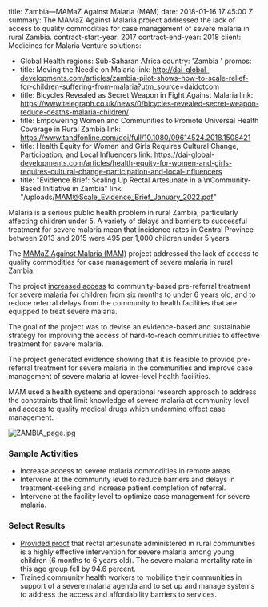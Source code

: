 
title: Zambia—MAMaZ Against Malaria (MAM)
date: 2018-01-16 17:45:00 Z
summary: The MAMaZ Against Malaria project addressed the lack of access to quality
  commodities for case management of severe malaria in rural Zambia.
contract-start-year: 2017
contract-end-year: 2018
client: Medicines for Malaria Venture
solutions:
- Global Health
regions: Sub-Saharan Africa
country: 'Zambia '
promos:
- title: Moving the Needle on Malaria
  link: http://dai-global-developments.com/articles/zambia-pilot-shows-how-to-scale-relief-for-children-suffering-from-malaria?utm_source=daidotcom
- title: Bicycles Revealed as Secret Weapon in Fight Against Malaria
  link: https://www.telegraph.co.uk/news/0/bicycles-revealed-secret-weapon-reduce-deaths-malaria-children/
- title: Empowering Women and Communities to Promote Universal Health Coverage in
    Rural Zambia
  link: https://www.tandfonline.com/doi/full/10.1080/09614524.2018.1508421
- title: Health Equity for Women and Girls Requires Cultural Change, Participation,
    and Local Influencers
  link: https://dai-global-developments.com/articles/health-equity-for-women-and-girls-requires-cultural-change-participation-and-local-influencers
- title: "Evidence Brief: Scaling Up Rectal Artesunate in a \nCommunity-Based Initiative
    in Zambia"
  link: "/uploads/MAM@Scale_Evidence_Brief_January_2022.pdf"


Malaria is a serious public health problem in rural Zambia, particularly affecting children under 5. A variety of delays and barriers to successful treatment for severe malaria mean that incidence rates in Central Province between 2013 and 2015 were 495 per 1,000 children under 5 years.

The [MAMaZ Against Malaria (MAM)](https://www.nytimes.com/2018/12/10/health/malaria-children-zambia.html) project addressed the lack of access to quality commodities for case management of severe malaria in rural Zambia.

The project [increased access](http://www.transaid.org/news/josephines-story/) to community-based pre-referral treatment for severe malaria for children from six months to under 6 years old, and to reduce referral delays from the community to health facilities that are equipped to treat severe malaria.

The goal of the project was to devise an evidence-based and sustainable strategy for improving the access of hard-to-reach communities to effective treatment for severe malaria.

The project generated evidence showing that it is feasible to provide pre-referral treatment for severe malaria in the communities and improve case management of severe malaria at lower-level health facilities.

MAM used a health systems and operational research approach to address the constraints that limit knowledge of severe malaria at community level and access to quality medical drugs which undermine effect case management.

![ZAMBIA_page.jpg](/uploads/ZAMBIA_page.jpg)

### Sample Activities

* Increase access to severe malaria commodities in remote areas.
* Intervene at the community level to reduce barriers and delays in treatment-seeking and increase patient completion of referral.
* Intervene at the facility level to optimize case management for severe malaria.

### Select Results

* [Provided proof](http://dai-global-developments.com/articles/zambia-pilot-shows-how-to-scale-relief-for-children-suffering-from-malaria/) that rectal artesunate administered in rural communities is a highly effective intervention for severe malaria among young children (6 months to 6 years old). The severe malaria mortality rate in this age group fell by 94.6 percent.
* Trained community health workers to mobilize their communities in support of a severe malaria agenda and to set up and manage systems to address the access and affordability barriers to services.
